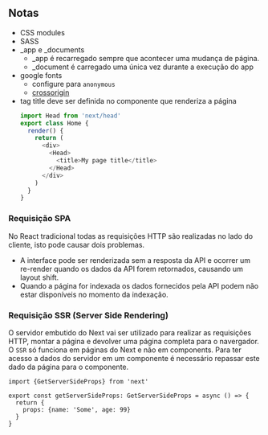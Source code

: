 ## Notas

- CSS modules
- SASS
- _app e _documents
  - _app é recarregado sempre que acontecer uma mudança de página.
  - _document é carregado uma única vez durante a execução do app
- google fonts
  - configure para `anonymous`
  - [crossorigin](https://developer.mozilla.org/en-US/docs/Web/HTML/Attributes/crossorigin)
- tag title deve ser definida no componente que renderiza a página
  ```ts
  import Head from 'next/head'
  export class Home {
    render() {
      return (
        <div>
          <Head>
            <title>My page title</title>
          </Head>
        </div>
      )
    }
  }
  ```

### Requisição SPA
No React tradicional todas as requisições HTTP são realizadas no lado do cliente, isto pode causar dois problemas.  
- A interface pode ser renderizada sem a resposta da API e ocorrer um re-render quando os dados da API forem retornados, causando um layout shift.
- Quando a página for indexada os dados fornecidos pela API podem não estar disponíveis no momento da indexação.

### Requisição SSR (Server Side Rendering)
O servidor embutido do Next vai ser utilizado para realizar as requisições HTTP, montar a página e devolver uma página completa para o navergador.  
O `SSR` só funciona em páginas do Next e não em components. Para ter acesso a dados do servidor em um componente é necessário repassar este dado da página para o componente.

```tsx
import {GetServerSideProps} from 'next'

export const getServerSideProps: GetServerSideProps = async () => {
  return {
    props: {name: 'Some', age: 99}
  }
}
```
